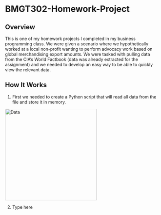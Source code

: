 # BMGT302-Homework-Project

## Overview
This is one of my homework projects I completed in my business programming class. We were given a scenario where we hypothetically worked at a local non-profit wanting to perform advocacy work based on global merchandising export amounts. We were tasked with pulling data from the CIA’s World Factbook (data was already extracted for the assignment) and we needed to develop an easy way to be able to quickly view the relevant data. 

## How It Works
1. First we needed to create a Python script that will read all data from the file and store it in memory.
<img width="300" alt="Data" src="https://user-images.githubusercontent.com/122833762/212775262-2ce3cc9f-8bc0-44b9-a8f7-68ab87ab078c.png">

<br>

2. Type here

<br>
